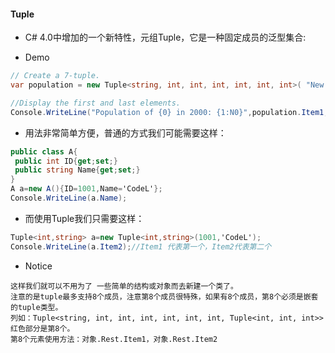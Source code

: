#### Tuple
* C# 4.0中增加的一个新特性，元组Tuple，它是一种固定成员的泛型集合:

* Demo
```cs
// Create a 7-tuple.
var population = new Tuple<string, int, int, int, int, int, int>( "New York", 7891957, 7781984, 7894862, 7071639, 7322564, 8008278); 

//Display the first and last elements.
Console.WriteLine("Population of {0} in 2000: {1:N0}",population.Item1, population.Item7);
```

* 用法非常简单方便，普通的方式我们可能需要这样：
```cs
public class A{ 
 public int ID{get;set;} 
 public string Name{get;set;}
}
A a=new A(){ID=1001,Name='CodeL'};
Console.WriteLine(a.Name);
```
* 而使用Tuple我们只需要这样：
```cs
Tuple<int,string> a=new Tuple<int,string>(1001,'CodeL');
Console.WriteLine(a.Item2);//Item1 代表第一个，Item2代表第二个
```
* Notice
```th
这样我们就可以不用为了 一些简单的结构或对象而去新建一个类了。
注意的是tuple最多支持8个成员，注意第8个成员很特殊，如果有8个成员，第8个必须是嵌套的tuple类型。
列如：Tuple<string, int, int, int, int, int, int, Tuple<int, int, int>>  红色部分是第8个。
第8个元素使用方法：对象.Rest.Item1，对象.Rest.Item2
```
